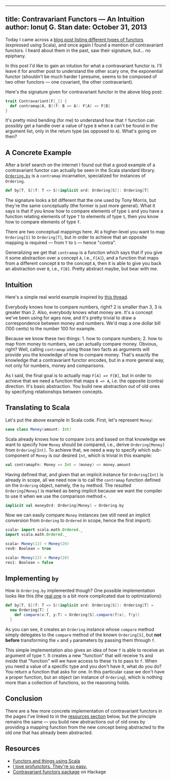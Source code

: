 --------------------------------------------------------------------------------
title: Contravariant Functors — An Intuition
author: Ionuț G. Stan
date: October 31, 2013
--------------------------------------------------------------------------------

Today I came across a [blog post listing different types of functors][0] (expressed
using Scala), and once again I found a mention of contravariant functors. I
heard about them in the past, saw their signature, but... no epiphany.

In this post I'd like to gain an intution for what a contravariant functor is.
I'll leave it for another post to understand the other scary one, the exponential
functor (shouldn't be much harder I presume, seems to be composed of two other
functors — one covariant, the other contravariant).

Here's the signature given for contravariant functor in the above blog post:

```scala
trait Contravariant[F[_]] {
  def contramap[A, B](f: B => A): F[A] => F[B]
}
```

It's pretty mind bending (for me) to understand how that `f` function can possibly
get a handle over a value of type `B` when `B` can't be found in the argument list,
only in the return type (as opposed to `A`). What's going on then?


A Concrete Example
------------------
After a brief search on the internet I found out that a good example of a
contravariant functor can actually be seen in the Scala standard library.
[`Ordering.by`][3] is a `contramap` incarnation, specialized for instances of
`Ordering`.

```scala
def by[T, S](f: T => S)(implicit ord: Ordering[S]): Ordering[T]
```

The signature looks a bit different that the one used by Tony Morris, but they're
the same conceptually (the former is just more general). What it says is that if
you know how to compare elements of type `S` and you have a function relating
elements of type `T` to elements of type `S`, then you know how to compare elements
of type `T`.

There are two conceptual mappings here. At a higher-level you want to map
`Ordering[S]` to `Ordering[T]`, but in order to achieve that an opposite mapping
is required — from `T` to `S` — hence "contra".

Generalizing we get that `contramap` is a function which says that if you give
it some abstraction over a concept `A`, i.e., `F[A]`), and a function that maps
from a different concept `B` to the concept `A`, then it is able to give you back
an abstraction over `B`, i.e., `F[B]`. Pretty abstract maybe, but bear with me.


Intuition
---------
Here's a simple real world example inspired by [this thread][4].

Everybody knows how to compare numbers, right? 2 is smaller than 3, 3 is greater
than 2. Also, everybody knows what money are. It's a concept we've been using for
ages now, and it's pretty trivial to draw a correspondence between money and
numbers. We'd map a one dollar bill (100 cents) to the number 100 for example.

Because we know these two things: 1. how to compare numbers; 2. how to map from
money to numbers, we can actually compare money. Obvious, right? Well, calling
`contramap` using those two facts as arguments will provide you the knowledge of
how to compare money. That's exactly the knowledge that a contravariant functor
encodes, but in a more general way, not only for numbers, money and comparisons.

As I said, the final goal is to actually map `F[A] => F[B]`, but in order to
achieve that we need a function that maps `B => A`, i.e. the opposite (contra)
direction. It's basic abstraction. You build new abstraction out of old ones by
specifying relationships between concepts.


Translating to Scala
--------------------
Let's put the above example in Scala code. First, let's represent `Money`:

```scala
case class Money(amount: Int)
```

Scala already knows how to compare `Int`s and based on that knowledge we want to
specify how `Money` should be compared, i.e., derive `Ordering[Money]` from
`Ordering[Int]`. To achieve that, we need a way to specify which sub-component
of `Money` is our desired `Int`, which is trivial in this example:

```scala
val contramapFn: Money => Int = (money) => money.amount
```

Having defined that, and given that an implicit instance for `Ordering[Int]` is
already in scope, all we need now is to call the `contramap` function defined on
the `Ordering` object, namely, the `by` method. The resulted `Ordering[Money]`
is marked as being implicit because we want the compiler to use it when we use
the comparison method `<`.

```scala
implicit val moneyOrd: Ordering[Money] = Ordering.by
```

Now we can easily compare `Money` instances (we still need an implicit conversion
from `Ordering` to `Ordered` in scope, hence the first import):

```scala
scala> import scala.math.Ordered._
import scala.math.Ordered._

scala> Money(13) < Money(20)
res0: Boolean = true

scala> Money(23) < Money(20)
res1: Boolean = false
```


Implementing `by`
-----------------
How is `Ordering.by` implemented though? One possible implementation looks like
this (the [real one][3] is a bit more complicated due to optimizations):

```scala
def by[T, S](f: T => S)(implicit ord: Ordering[S]): Ordering[T] =
  new Ordering[T] {
    def compare(x:T, y:T) = Ordering[S].compare(f(x), f(y))
  }
```

As you can see, it creates an `Ordering` instance whose `compare` method simply
delegates to the `compare` method of the known `Ordering[S]`, but **not before**
transforming the `x` and `y` parameters by passing them through `f`.

This simple implementation also gives an idea of how `f` is able to receive an
argument of type `T`. It creates a new "function" that will receive `T`s and
inside that "function" will we have access to these `T`s to pass to `f`. When you
need a value of a specific type and you don't have it, what do you do? You return
a function that asks for one. In this particular case we don't have a proper
function, but an object (an instance of `Ordering`), which is nothing more than
a collection of functions, so the reasoning holds.


Conclusion
----------
There are a few more concrete implementation of contravariant functors in the
pages I've linked to in the [resources section](#resources) below, but the
principle remains the same — you build new abstractions out of old ones by
providing a mapping function from the new concept being abstracted to the old
one that has already been abstracted.


Resources
---------

- [Functors and things using Scala][0]
- [I love profunctors. They're so easy.][1]
- [Contravariant functors package][2] on Hackage

[0]: http://tmorris.net/posts/functors-and-things-using-scala/index.html
[1]: https://www.fpcomplete.com/school/to-infinity-and-beyond/pick-of-the-week/profunctors
[2]: http://hackage.haskell.org/package/contravariant-0.4.4/docs/Data-Functor-Contravariant.html
[3]: https://github.com/scala/scala/blob/v2.10.3/src/library/scala/math/Ordering.scala#L218
[4]: http://www.scala-lang.org/old/node/3819.html
